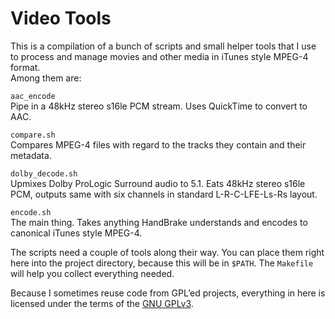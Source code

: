 Video Tools
===========

This is a compilation of a bunch of scripts and small helper tools that I use to process and 
manage movies and other media in iTunes style MPEG-4 format.  
Among them are:

`aac_encode`  
Pipe in a 48kHz stereo s16le PCM stream. Uses QuickTime to convert to AAC.

`compare.sh`  
Compares MPEG-4 files with regard to the tracks they contain and their metadata.

`dolby_decode.sh`  
Upmixes Dolby ProLogic Surround audio to 5.1. Eats 48kHz stereo s16le PCM, outputs same 
with six channels in standard L-R-C-LFE-Ls-Rs layout.

`encode.sh`  
The main thing. Takes anything HandBrake understands and encodes to canonical iTunes style 
MPEG-4.

The scripts need a couple of tools along their way. You can place them right here into the 
project directory, because this will be in `$PATH`. The `Makefile` will help you collect 
everything needed.

Because I sometimes reuse code from GPL’ed projects, everything in here is licensed under 
the terms of the [GNU GPLv3](http://www.gnu.org/licenses/quick-guide-gplv3).
